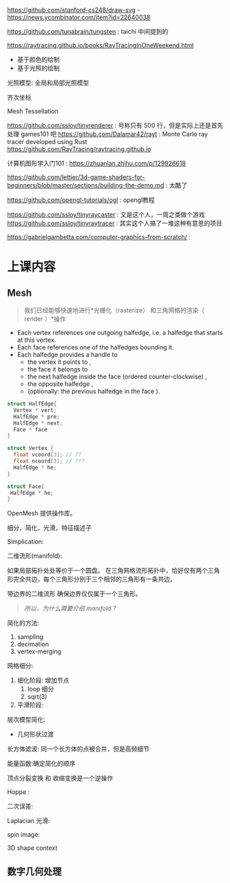 
https://github.com/stanford-cs248/draw-svg
    - https://news.ycombinator.com/item?id=22640038

https://github.com/tunabrain/tungsten : taichi 中间提到的

https://raytracing.github.io/books/RayTracingInOneWeekend.html


- 基于颜色的绘制
- 基于光照的绘制

光照模型: 全局和局部光照模型

齐次坐标

Mesh Tessellation 

https://github.com/ssloy/tinyrenderer : 号称只有 500 行，但是实际上还是首先处理 games101 吧
https://github.com/Dalamar42/rayt : Monte Carlo ray tracer developed using Rust
https://github.com/RayTracing/raytracing.github.io

计算机图形学入门101 : https://zhuanlan.zhihu.com/p/129926618

https://github.com/lettier/3d-game-shaders-for-beginners/blob/master/sections/building-the-demo.md : 太酷了

https://github.com/opengl-tutorials/ogl : opengl教程

https://github.com/ssloy/tinyraycaster : 又是这个人，一周之类做个游戏
https://github.com/ssloy/tinyraytracer : 其实这个人搞了一堆这种有意思的项目


https://gabrielgambetta.com/computer-graphics-from-scratch/ : 

# 上课内容


## Mesh
> 我们已经能够快速地进行*光栅化（rasterize） 和三角网格的渲染（ render ）*操作

- Each vertex references one outgoing halfedge, i.e. a halfedge that starts at this vertex.
- Each face references one of the halfedges bounding it.
- Each halfedge provides a handle to
  - the vertex it points to ,
  - the face it belongs to
  - the next halfedge inside the face (ordered counter-clockwise) ,
  - the opposite halfedge ,
  - (optionally: the previous halfedge in the face ).


```c
struct HalfEdge{
  Vertex * vert;
  HalfEdge * pre;
  HalfEdge * next;
  Face * face
}

struct Vertex {
  float vcoord[3]; // ??
  float ncoord[3]; // ???
  HalfEdge * he;
}

struct Face{
 HalfEdge * he;
}

```

OpenMesh 提供操作库。

细分，简化，光滑，特征描述子


Simplication:



二维流形(manifold):

如果局部拓扑处处等价于一个圆盘。
在三角网格流形拓扑中，恰好仅有两个三角形完全共边，每个三角形分别于三个相邻的三角形有一条共边。

带边界的二维流形
  确保边界仅仅属于一个三角形。
> *所以，为什么需要介绍 manifold ?*

简化的方法:
1. sampling
2. decimation
3. vertex-merging

网格细分:
1. 细化阶段: 增加节点
    1. loop 细分
    2. sqrt(3)
2. 平滑阶段:

层次模型简化:
- 几何形状过渡

长方体滤波: 同一个长方体的点被合并，但是高频细节

能量函数:确定简化的顺序

顶点分裂变换 和 收缩变换是一个逆操作

Hoppe :

二次误差:

Laplacian 光滑:

spin image:

3D shape context

## 数字几何处理
